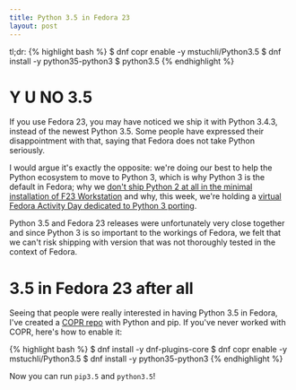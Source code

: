 ```yaml
---
title: Python 3.5 in Fedora 23
layout: post
---
```


tl;dr:
{% highlight bash %}
$ dnf copr enable -y mstuchli/Python3.5
$ dnf install -y python35-python3
$ python3.5
{% endhighlight %}

# Y U NO 3.5

If you use Fedora 23, you may have noticed we ship it with Python 3.4.3, instead of the newest Python 3.5. Some people have expressed their disappointment with that, saying that Fedora does not take Python seriously.

I would argue it's exactly the opposite: we're doing our best to help the Python ecosystem to move to Python 3, which is why Python 3 is the default in Fedora; why we [don't ship Python 2 at all in the minimal installation of F23 Workstation](https://fedoraproject.org/wiki/Changes/Python_3_as_Default) and why, this week, we're holding a [virtual Fedora Activity Day dedicated to Python 3 porting](https://communityblog.fedoraproject.org/help-port-python-packages-to-python-3/).

Python 3.5 and Fedora 23 releases were unfortunately very close together and since Python 3 is so important to the workings of Fedora, we felt that we can't risk shipping with version that was not thoroughly tested in the context of Fedora.

# 3.5 in Fedora 23 after all

Seeing that people were really interested in having Python 3.5 in Fedora, I've created a [COPR repo](https://copr.fedoraproject.org/coprs/mstuchli/Python3.5/) with Python and pip. If you've never worked with COPR, here's how to enable it:

{% highlight bash %}
$ dnf install -y dnf-plugins-core
$ dnf copr enable -y mstuchli/Python3.5
$ dnf install -y python35-python3
{% endhighlight %}

Now you can run ```pip3.5``` and ```python3.5```!
